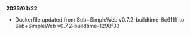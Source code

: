 **2023/03/22**

* Dockerfile updated from Sub+SimpleWeb v0.7.2-buildtime-8c61fff to Sub+SimpleWeb v0.7.2-buildtime-1298f33
